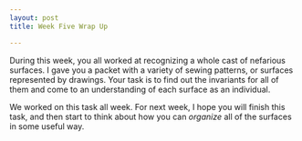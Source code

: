 ```yaml
---
layout: post
title: Week Five Wrap Up

---
```


During this week, you all worked at recognizing a whole cast of nefarious 
surfaces. I gave you a packet with a variety of sewing patterns, or surfaces
represented by drawings. Your task is to find out the invariants for all of 
them and come to an understanding of each surface as an individual.

We worked on this task all week. For next week, I hope you will finish this 
task, and then start to think about how you can _organize_ all of the surfaces
in some useful way.
